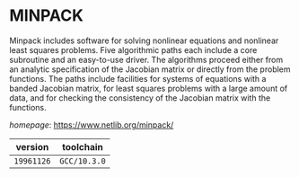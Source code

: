 # MINPACK

Minpack includes software for solving nonlinear equations and  nonlinear least squares problems.  Five algorithmic paths each include  a core subroutine and an easy-to-use driver.  The algorithms proceed  either from an analytic specification of the Jacobian matrix or  directly from the problem functions.  The paths include facilities for  systems of equations with a banded Jacobian matrix, for least squares  problems with a large amount of data, and for checking the consistency  of the Jacobian matrix with the functions.

*homepage*: <https://www.netlib.org/minpack/>

version | toolchain
--------|----------
``19961126`` | ``GCC/10.3.0``
